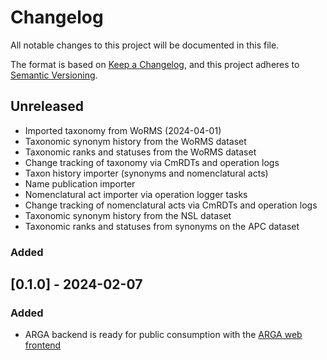 # Changelog

All notable changes to this project will be documented in this file.

The format is based on [Keep a Changelog](https://keepachangelog.com/en/1.1.0/),
and this project adheres to [Semantic Versioning](https://semver.org/spec/v2.0.0.html).

## Unreleased

- Imported taxonomy from WoRMS (2024-04-01)
- Taxonomic synonym history from the WoRMS dataset
- Taxonomic ranks and statuses from the WoRMS dataset
- Change tracking of taxonomy via CmRDTs and operation logs
- Taxon history importer (synonyms and nomenclatural acts)
- Name publication importer
- Nomenclatural act importer via operation logger tasks
- Change tracking of nomenclatural acts via CmRDTs and operation logs
- Taxonomic synonym history from the NSL dataset
- Taxonomic ranks and statuses from synonyms on the APC dataset

### Added

## [0.1.0] - 2024-02-07

### Added

- ARGA backend is ready for public consumption with the [ARGA web frontend](https://github.com/ARGA-Genomes/arga-frontend)
